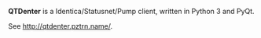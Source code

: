 **QTDenter** is a Identica/Statusnet/Pump client, written in Python 3 and PyQt.

See http://qtdenter.pztrn.name/.
